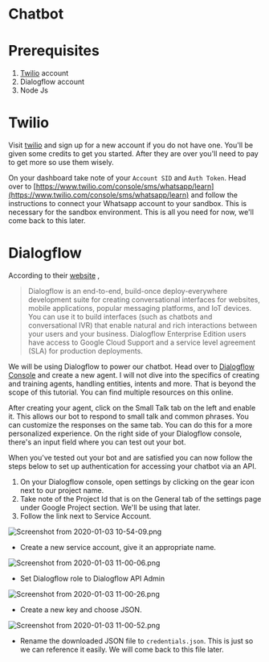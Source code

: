 # Chatbot

# Prerequisites

1.  [Twilio](www.twilio.com/referral/KqKLx8)  account
2. Dialogflow account
3. Node Js


# Twilio
Visit  [twilio](www.twilio.com/referral/KqKLx8) and sign up for a new account if you do not have one. You'll be given some credits to get you started. After they are over you'll need to pay to get more so use them wisely.

On your dashboard take note of your `Account SID` and `Auth Token`.
Head over to [https://www.twilio.com/console/sms/whatsapp/learn](https://www.twilio.com/console/sms/whatsapp/learn) and follow the instructions to connect your Whatsapp account to your sandbox. This is necessary for the sandbox environment. This is all you need for now, we'll come back to this later.

# Dialogflow
According to their  [website](https://cloud.google.com/dialogflow/) , 
> Dialogflow is an end-to-end, build-once deploy-everywhere development suite for creating conversational interfaces for websites, mobile applications, popular messaging platforms, and IoT devices. You can use it to build interfaces (such as chatbots and conversational IVR) that enable natural and rich interactions between your users and your business. Dialogflow Enterprise Edition users have access to Google Cloud Support and a service level agreement (SLA) for production deployments.

We will be using Dialogflow to power our chatbot. Head over to  [Dialogflow Console](https://dialogflow.cloud.google.com/) and create a new agent. I will not dive into the specifics of creating and training agents, handling entities, intents and more. That is beyond the scope of this tutorial. You can find multiple resources on this online. 

After creating your agent, click on the Small Talk tab on the left and enable it. This allows our bot to respond to small talk and common phrases. You can customize the responses on the same tab. You can do this for a more personalized experience. On the right side of your Dialogflow console, there's an input field where you can test out your bot.  

When you've tested out your bot and are satisfied you can now follow the steps below to set up authentication for accessing your chatbot via an API. 

1. On your Dialogflow console, open settings by clicking on the gear icon next to our project name.
2. Take note of the Project Id that is on the General tab of the settings page under Google Project section. We'll be using that later.
3. Follow the link next to Service Account.

![Screenshot from 2020-01-03 10-54-09.png](https://cdn.hashnode.com/res/hashnode/image/upload/v1578038286605/d-43Cv2JA.png)
- Create a new service account, give it an appropriate name.

![Screenshot from 2020-01-03 11-00-06.png](https://cdn.hashnode.com/res/hashnode/image/upload/v1578038475110/MHbbdz5dm.png)
- Set Dialogflow role to Dialogflow API Admin

![Screenshot from 2020-01-03 11-00-26.png](https://cdn.hashnode.com/res/hashnode/image/upload/v1578038514884/R1t7VCjYK.png)
- Create a new key and choose JSON. 

![Screenshot from 2020-01-03 11-00-52.png](https://cdn.hashnode.com/res/hashnode/image/upload/v1578038576712/FStn7eegM.png)
- Rename the downloaded JSON file to `credentials.json`. This is just so we can reference it easily. We will come back to this file later.
